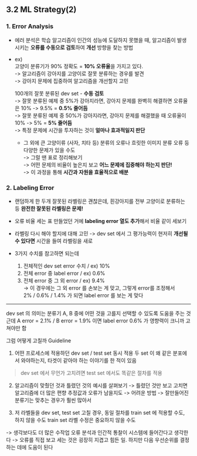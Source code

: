 ## 3.2 ML Strategy(2)

### 1. Error Analysis

- 에러 분석은 학습 알고리즘이 인간의 성능에 도달하지 못했을 때, 알고리즘이 발생시키는 **오류를 수동으로 검토**하여 **개선** 방향을 찾는 방법
- ex)  
  고양이 분류기가 90% 정확도 = **10% 오류율**을 가지고 있다.  
  -> 알고리즘이 강아지를 고양이로 잘못 분류하는 경우를 발견  
  -> 강아지 문제에 집중하여 알고리즘을 개선할지 고민

  100개의 잘못 분류된 dev set - **수동 검토**  
  -> 잘못 분류된 예제 중 5%가 강아지라면, 강아지 문제를 완벽히 해결하면 오류율은 10% -> 9.5% = **0.5% 줄어듬**  
  -> 잘못 분류된 예제 중 50%가 강아지라면, 강아지 문제를 해결했을 때 오류율이 10% -> 5% = **5% 줄어듬**  
  -> 특정 문제에 시간을 투자하는 것이 **얼마나 효과적일지 판단**

  - 그 외에 큰 고양이류 (사자, 치타 등) 분류의 오류나 흐릿한 이미지 분류 오류 등 다양한 문제가 있을 수도  
    -> 그럴 땐 표로 정리해보기  
    -> 어떤 문제의 비율이 높은지 보고 **어느 문제에 집중해야 하는지 판단!**  
    -> 이 과정을 통해 **시간과 자원을 효율적으로 배분**

### 2. Labeling Error

- 랜덤하게 한 두개 잘못된 라벨링은 괜찮은데, 흰강아지를 전부 고양이로 분류하는 등 **완전한 잘못된 라벨링은 문제!**
- 오류 비율 세는 표 만들었던 거에 **labeling error 열도 추가**해서 비율 같이 세보기
- 라벨링 다시 해야 할지에 대해 고민 -> dev set 에서 그 평가능력이 현저히 **개선될 수 있다면** 시간을 들여 라벨링을 새로

- 3가지 수치를 참고하면 되는데
  1. 전체적인 dev set error 수치 / ex) 10%
  2. 전체 error 중 label error / ex) 0.6%
  3. 전체 error 중 그 외 error / ex) 9.4%  
  -> 이 경우에는 그 외 error 를 손보는 게 맞고, 그렇게 error를 조정해서  
     2% / 0.6% / 1.4% 가 되면 label error 를 보는 게 맞다

---

dev set 의 의미는 분류기 A, B 중에 어떤 것을 고를지 선택할 수 있도록 도움을 주는 것
근데 A error = 2.1% / B error = 1.9% 이면 label error 0.6% 가 영향력이 크니까 고쳐야만 함


그럼 어떻게 고칠까
Guideline
1. 어떤 프로세스에 적용하던 dev set / test set 동시 적용
두 set 이 왜 같은 분포에서 와야하는지, 타겟이 같아야 하는 이야기를 한 적이 있음
> dev set 에서 무언가 고치려면 test set 에서도 똑같은 절차를 적용

2. 알고리즘이 맞췄던 것과 틀렸던 것의 예시를 살펴보기
-> 틀렸던 것만 보고 고치면 알고리즘에 더 많은 편향 추정값과 오류가 남을지도
-> 어려운 방법 -> 잘만들어진 분류기는 맞추는 경우가 훨씬 많아서

3. 저 라벨들을 dev set, test set 고칠 경우, 동일 절차를 train set 에 적용할 수도, 하지 않을 수도
train set 라벨 수정은 중요하지 않을 수도


-> 생각보다도 더 많은 수작업 오류 분석과 인간적 통찰이 시스템에 들어간다고 생각한다
-> 오류를 직접 보고 세는 것은 굉장히 지겹고 힘든 일. 하지만 다음 우선순위를 결정하는 데에 도움이 된다

